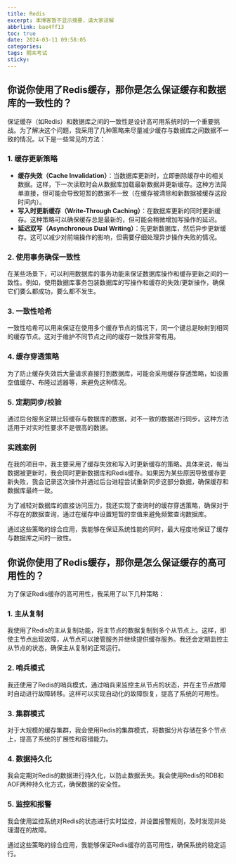 ```yaml
---
title: Redis
excerpt: 本博客暂不显示摘要，请大家谅解
abbrlink: bae4ff13
toc: true
date: 2024-03-11 09:58:05
categories: 
tags: 期末考试
sticky:
---
```


## 你说你使用了Redis缓存，那你是怎么保证缓存和数据库的一致性的？

保证缓存（如Redis）和数据库之间的一致性是设计高可用系统时的一个重要挑战。为了解决这个问题，我采用了几种策略来尽量减少缓存与数据库之间数据不一致的情况。以下是一些常见的方法：

### 1. 缓存更新策略

- **缓存失效（Cache Invalidation）**：当数据库更新时，立即删除缓存中的相关数据。这样，下一次读取时会从数据库加载最新数据并更新缓存。这种方法简单直接，但可能会导致短暂的数据不一致（在缓存被清除和新数据被缓存这段时间内）。
- **写入时更新缓存（Write-Through Caching）**：在数据库更新的同时更新缓存。这种策略可以确保缓存总是最新的，但可能会稍微增加写操作的延迟。
- **延迟双写（Asynchronous Dual Writing）**：先更新数据库，然后异步更新缓存。这可以减少对前端操作的影响，但需要仔细处理异步操作失败的情况。

### 2. 使用事务确保一致性

在某些场景下，可以利用数据库的事务功能来保证数据库操作和缓存更新之间的一致性。例如，使用数据库事务包装数据库的写操作和缓存的失效/更新操作，确保它们要么都成功，要么都不发生。

### 3. 一致性哈希

一致性哈希可以用来保证在使用多个缓存节点的情况下，同一个键总是映射到相同的缓存节点。这对于维护不同节点之间的缓存一致性非常有用。

### 4. 缓存穿透策略

为了防止缓存失效后大量请求直接打到数据库，可能会采用缓存穿透策略，如设置空值缓存、布隆过滤器等，来避免这种情况。

### 5. 定期同步/校验

通过后台服务定期比较缓存与数据库的数据，对不一致的数据进行同步。这种方法适用于对实时性要求不是很高的数据。

### 实践案例

在我的项目中，我主要采用了缓存失效和写入时更新缓存的策略。具体来说，每当数据被更新时，我会同时更新数据库和Redis缓存。如果因为某些原因导致缓存更新失败，我会记录这次操作并通过后台进程尝试重新同步这部分数据，确保缓存和数据库最终一致。

为了减轻对数据库的直接访问压力，我还实现了查询时的缓存穿透策略，确保对于不存在的数据查询，通过在缓存中设置短暂的空值来避免频繁查询数据库。

通过这些策略的综合应用，我能够在保证系统性能的同时，最大程度地保证了缓存与数据库之间的一致性。

## 你说你使用了Redis缓存，那你是怎么保证缓存的高可用性的？

为了保证Redis缓存的高可用性，我采用了以下几种策略：

### 1. 主从复制

我使用了Redis的主从复制功能，将主节点的数据复制到多个从节点上。这样，即使主节点出现故障，从节点可以接管服务并继续提供缓存服务。我还会定期监控主从节点的状态，确保主从复制的正常运行。

### 2. 哨兵模式

我还使用了Redis的哨兵模式，通过哨兵来监控主从节点的状态，并在主节点故障时自动进行故障转移。这样可以实现自动化的故障恢复，提高了系统的可用性。

### 3. 集群模式

对于大规模的缓存集群，我会使用Redis的集群模式，将数据分片存储在多个节点上，提高了系统的扩展性和容错能力。

### 4. 数据持久化

我会定期对Redis的数据进行持久化，以防止数据丢失。我会使用Redis的RDB和AOF两种持久化方式，确保数据的安全性。

### 5. 监控和报警

我会使用监控系统对Redis的状态进行实时监控，并设置报警规则，及时发现并处理潜在的故障。

通过这些策略的综合应用，我能够保证Redis缓存的高可用性，确保系统的稳定运行。